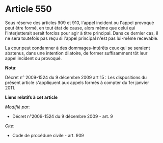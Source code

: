 # Article 550

Sous réserve des articles 909 et 910, l'appel incident ou l'appel provoqué peut être formé, en tout état de cause, alors même
que celui qui l'interjetterait serait forclos pour agir à titre principal. Dans ce dernier cas, il ne sera toutefois pas reçu
si l'appel principal n'est pas lui-même recevable. 

La cour peut condamner à des dommages-intérêts ceux qui se seraient abstenus, dans une intention dilatoire, de former
suffisamment tôt leur appel incident ou provoqué.

**Nota:**

Décret n° 2009-1524 du 9 décembre 2009 art 15 : Les dispositions du présent article s'appliquent aux appels formés à compter
du 1er janvier 2011.

**Liens relatifs à cet article**

_Modifié par_:

  - Décret n°2009-1524 du 9 décembre 2009 - art. 9

_Cite_:

  - Code de procédure civile - art. 909
